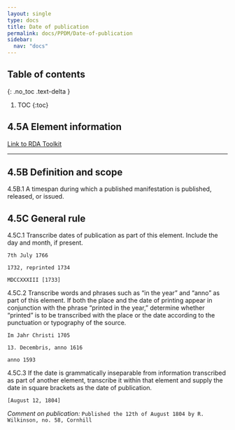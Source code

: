 ```yaml
---
layout: single
type: docs
title: Date of publication
permalink: docs/PPDM/Date-of-publication
sidebar:
  nav: "docs"
---
```



## Table of contents
{: .no_toc .text-delta }

1. TOC
{:toc}

## 4.5A Element information

[Link to RDA Toolkit](https://beta.rdatoolkit.org/Content/Index?externalId=en-US_ala-26b84eaa-054e-3c8c-8933-8760b9b2046f)

---

## 4.5B Definition and scope

<a name="4.5B.1">4.5B.1</a> A timespan during which a published manifestation is published, released, or issued.

## 4.5C General rule

<a name="4.5C.1">4.5C.1</a> Transcribe dates of publication as part of this element. Include the day and month, if present.

```7th July 1766```

```1732, reprinted 1734```

```MDCCXXXIII [1733]```

<a name="4.5C.2">4.5C.2</a> Transcribe words and phrases such as “in the year” and “anno” as part of this element. If both the place and the date of printing appear in conjunction with the phrase “printed in the year,” determine whether “printed” is to be transcribed with the place or the date according to the punctuation or typography of the source.

```Im Jahr Christi 1705```

```13. Decembris, anno 1616```

```anno 1593```

<a name="4.5C.3">4.5C.3</a> If the date is grammatically inseparable from information transcribed as part of another element, transcribe it within that element and supply the date in square brackets as the date of publication.

```[August 12, 1804]```

*Comment on publication:* ```Published the 12th of August 1804 by R. Wilkinson, no. 58, Cornhill```
